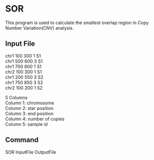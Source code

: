 # SOR
This program is used to calculate the smallest overlap region in Copy Number Variation(CNV) analysis. 

## Input File
chr1	100	300	1	S1  
chr1	500	600	3	S1  
chr1	700	800	1	S1  
chr2	100	300	1	S1  
chr1	200	550	3	S2  
chr1	750	850	3	S2  
chr2	100	200	1	S2  

5 Columns  
Column 1: chromosome  
Column 2: star position  
Column 3: end position  
Column 4: number of copies  
Column 5: sample id  


## Command
SOR InputFile OutputFile
